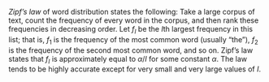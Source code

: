 

<i>Zipf’s law</i> of word distribution states the following:
Take a large corpus of text, count the frequency of every word in the
corpus, and then rank these frequencies in decreasing order. Let $f_{I}$
be the $I$th largest frequency in this list; that is, $f_{1}$ is the
frequency of the most common word (usually “the”), $f_{2}$ is the
frequency of the second most common word, and so on. Zipf’s law states
that $f_{I}$ is approximately equal to $\alpha / I$ for some constant
$\alpha$. The law tends to be highly accurate except for very small and
very large values of $I$.
